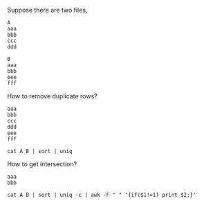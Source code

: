 

Suppose there are two files,

```
A
aaa
bbb
ccc
ddd

B
aaa
bbb
eee
fff
```



 How to remove duplicate rows?

```
aaa
bbb
ccc
ddd
eee
fff
```

```
cat A B | sort | uniq
```

How to get intersection?

```
aaa
bbb
```

```
cat A B | sort | uniq -c | awk -F " " '{if($1!=1) print $2;}'  
```

